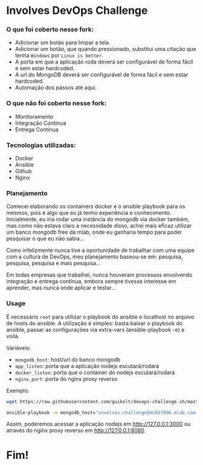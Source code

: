 # Involves DevOps Challenge

### O que foi coberto nesse fork:

  - Adicionar um botão para limpar a tela.
  - Adicionar um botão, que quando pressionado, substitui uma citação que tenha `Windows` por `Linux is better`.
  - A porta em que a aplicação roda deverá ser configurável de forma fácil e sem estar hardcoded.
  - A url do MongoDB deverá ser configurável de forma fácil e sem estar hardcoded.
  - Automação dos passos até aqui.

### O que não foi coberto nesse fork:

  - Monitoramento
  - Integração Contínua
  - Entrega Contínua

### Tecnologias utilizadas:

  - Docker
  - Ansible
  - Github
  - Nginx
  
### Planejamento

Comecei elaborando os containers docker e o ansible playbook para os mesmos, pois é algo que eu já tenho experiência e conhecimento.
Inicialmente, eu iria rodar uma instância do mongodb via docker também, mas como não estava claro a necessidade disso, achei mais eficaz utilizar um banco mongodb free da mlab, onde eu ganharia tempo para poder pesquisar o que eu não sabia...

Como infelizmente nunca tive a oportunidade de trabalhar com uma equipe com a cultura de DevOps, meu planejamento baseou-se em: pesquisa, pesquisa, pesquisa e mais pesquisa...

Em todas empresas que trabalhei, nunca houveram processos envolvendo integração e entrega contínua, embora sempre tivesse interesse em aprender, mas nunca onde aplicar e testar...

### Usage

É necessário `root` para utilizar o playbook do ansible e localhost no arquivo de hosts do ansible.
A utilização é simples: basta baixar o playbook do ansible, passar as configurações via extra-vars (ansible-playbook -e) e voilá.

Variáveis: 

* `mongodb_host`: host/url do banco mongodb
* `app_listen`: porta que a aplicação nodejs escutará/rodará
* `docker_listen`: porta que o container do nodejs escutará/rodará
* `nginx_port`: porta do nginx proxy reverso

Exemplo:

```sh
wget https://raw.githubusercontent.com/guikolt/devops-challenge.sh/master/ansible/playbooks/involves.yml -O /tmp/involves.yml
```
```sh
ansible-playbook -e mongodb_host="involves:challenge@ds027896.mlab.com:27896/guikolt-involves" -e app_listen="3000" -e docker_listen="3000" -e nginx_port="8080" /tmp/involves.yml -u root -k
```

Assim, poderemos acessar a aplicação nodejs em http://127.0.0.1:3000 ou através do nginx proxy reverso em http://127.0.0.1:8080.

# Fim!



